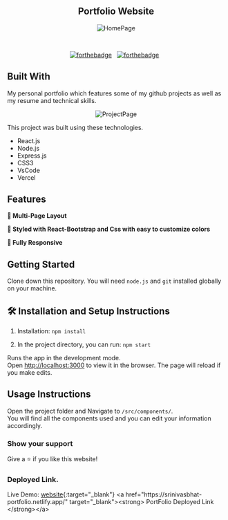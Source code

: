 <h2 align="center">
  Portfolio Website<br/>
</h2>
<div align="center">
  
  ![HomePage](https://user-images.githubusercontent.com/101566628/185582811-9ad8e4ef-049f-44f5-9cb0-d72739005aba.png)

</div>

<br/>

<center>

[![forthebadge](https://forthebadge.com/images/badges/built-with-love.svg)](https://forthebadge.com) &nbsp;
[![forthebadge](https://forthebadge.com/images/badges/made-with-javascript.svg)](https://forthebadge.com) &nbsp;
</center>

## Built With

My personal portfolio which features some of my github projects as well as my resume and technical skills.<br/>

<div align="center">
  
  ![ProjectPage](https://user-images.githubusercontent.com/101566628/185582752-7e188378-60d3-4713-bb17-1ff55841d3b5.png)

</div>

This project was built using these technologies.

- React.js
- Node.js
- Express.js
- CSS3
- VsCode
- Vercel

## Features

**📖 Multi-Page Layout**

**🎨 Styled with React-Bootstrap and Css with easy to customize colors**

**📱 Fully Responsive**

## Getting Started

Clone down this repository. You will need `node.js` and `git` installed globally on your machine.

## 🛠 Installation and Setup Instructions

1. Installation: `npm install`

2. In the project directory, you can run: `npm start`

Runs the app in the development mode.\
Open [http://localhost:3000](http://localhost:3000) to view it in the browser.
The page will reload if you make edits.

## Usage Instructions

Open the project folder and Navigate to `/src/components/`. <br/>
You will find all the components used and you can edit your information accordingly.

### Show your support

Give a ⭐ if you like this website!

### Deployed Link.

Live Demo: [website]([https://example.com](https://srinivasbhat-portfolio.netlify.app/)){:target="_blank"}
<a href="https://srinivasbhat-portfolio.netlify.app/" target="_blank"><strong> PortFolio Deployed Link </strong></a>
